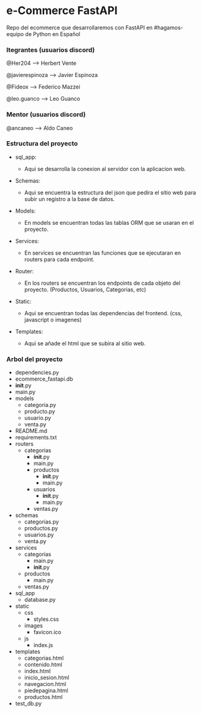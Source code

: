 # e-Commerce FastAPI
Repo del ecommerce que desarrollaremos con FastAPI en #hagamos-equipo de Python en Español



### Itegrantes (usuarios discord)
@Her204 --> Herbert Vente 

@javierespinoza --> Javier Espinoza

@Fideox --> Federico Mazzei

@leo.guanco --> Leo Guanco 



### Mentor (usuarios discord)
@ancaneo --> Aldo Caneo

### Estructura del proyecto


- sql_app:
  - Aqui se desarrolla la conexion al servidor con la aplicacion web.

- Schemas:
  - Aqui se encuentra la estructura del json que pedira el sitio web para subir un registro a la base de datos. 

- Models:
  - En models se encuentran todas las tablas ORM que se usaran en el proyecto. 

- Services:
  - En services se encuentran las funciones que se ejecutaran en routers para cada endpoint.   

- Router:
  - En los routers se encuentran los endpoints de cada objeto del proyecto. (Productos, Usuarios, Categorias, etc) 

- Static: 
  - Aqui se encuentran todas las dependencias del frontend. (css, javascript o imagenes)

- Templates:
  - Aqui se añade el html que se subira al sitio web. 

### Arbol del proyecto

- dependencies.py
- ecommerce_fastapi.db
- __init__.py
- main.py
- models
  - categoria.py
  - producto.py
  - usuario.py
  - venta.py
- README.md
- requirements.txt
- routers
  - categorias
    - __init__.py
    - main.py
    - productos
      - __init__.py
      - main.py
    - usuarios
      - __init__.py
      - main.py 
    - ventas.py
- schemas
  - categorias.py
  - productos.py
  - usuarios.py
  - venta.py
- services
  - categorias
    - main.py
    - __init__.py
  - productos
    - main.py
  - ventas.py
- sql_app
  - database.py
- static
  - css
    - styles.css
  - images
    - favicon.ico
  - js
    - index.js
- templates
  - categorias.html
  - contenido.html
  - index.html
  - inicio_sesion.html
  - navegacion.html
  - piedepagina.html
  - productos.html
- test_db.py
